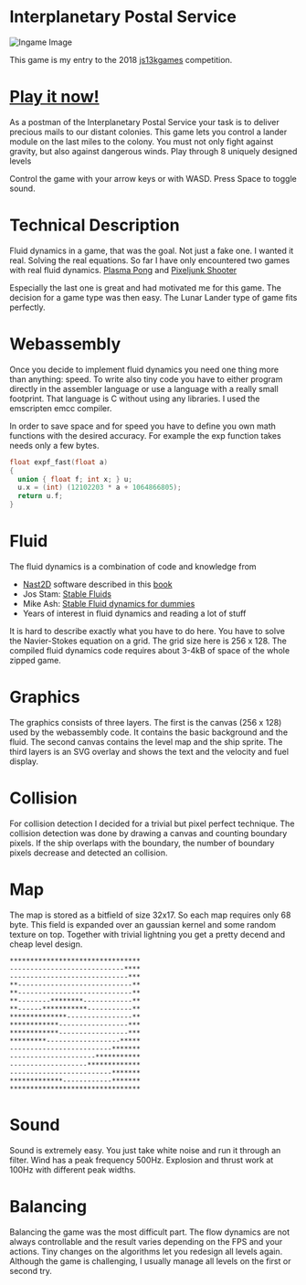 # Interplanetary Postal Service

![Ingame Image](https://github.com/s-macke/Interplanetary-Postal-Service/blob/master/images/IPShigh.png)

This game is my entry to the 2018 [js13kgames](https://js13kgames.com) competition.

# [Play it now!](https://simulationcorner.net/js13kgame/) 

As a postman of the Interplanetary Postal Service your task is to deliver 
precious mails to our distant colonies. This game lets you control a lander module 
on the last miles to the colony. You must not only fight against gravity, 
but also against dangerous winds. Play through 8 uniquely designed levels

Control the game with your arrow keys or with WASD. Press Space to toggle sound.

# Technical Description

Fluid dynamics in a game, that was the goal. Not just a fake one. I wanted it real. Solving the real equations. So far I have only encountered two games with real fluid dynamics. [Plasma Pong](https://en.wikipedia.org/wiki/Plasma_Pong) and [Pixeljunk Shooter](https://en.wikipedia.org/wiki/PixelJunk_Shooter)

Especially the last one is great and had motivated me for this game. The decision for a game type was then easy. The Lunar Lander type of game fits perfectly.

# Webassembly

Once you decide to implement fluid dynamics you need one thing more than anything: speed. To write also tiny code you have to either program directly in the assembler language or use a language with a really small footprint. That language is C without using any libraries. I used the emscripten emcc compiler.

In order to save space and for speed you have to define you own math functions with the desired accuracy. For example the exp function takes needs only a few bytes.

```C
float expf_fast(float a)
{
  union { float f; int x; } u;
  u.x = (int) (12102203 * a + 1064866805);
  return u.f;
}
```

# Fluid

The fluid dynamics is a combination of code and knowledge from 
 * [Nast2D](http://wissrech.ins.uni-bonn.de/research/projects/NaSt2D/index.html) software described in this [book](https://www.amazon.com/Numerical-Simulation-Fluid-Dynamics-Introduction/dp/0898713986)
 * Jos Stam: [Stable Fluids](http://www.dgp.toronto.edu/people/stam/reality/Research/pdf/GDC03.pdf)
 * Mike Ash: [Stable Fluid dynamics for dummies](https://mikeash.com/pyblog/fluid-simulation-for-dummies.html)
 * Years of interest in fluid dynamics and reading a lot of stuff

It is hard to describe exactly what you have to do here. You have to solve the Navier-Stokes equation on a grid. The grid size here is 256 x 128. The compiled fluid dynamics code requires about 3-4kB of space of the whole zipped game.

# Graphics

The graphics consists of three layers. The first is the canvas (256 x 128) used by the webassembly code. It contains the basic background and the fluid. The second canvas contains the level map and the ship sprite. 
The third layers is an SVG overlay and shows the text and the velocity and fuel display.

# Collision

For collision detection I decided for a trivial but pixel perfect technique. The collision detection was done by drawing a canvas and counting boundary pixels. If the ship overlaps with the boundary, the number of boundary pixels decrease and detected an collision.

# Map

The map is stored as a bitfield of size 32x17. So each map requires only 68 byte. This field is expanded over an gaussian kernel and some random texture on top. Together with trivial lightning you get a pretty decend and cheap level design.

```
********************************
----------------------------****
-----------------------------***
**----------------------------**
**----------------------------**
**--------********------------**
**------***********-----------**
**************----------------**
************-----------------***
************-----------------***
*********------------------*****
-------------------------*******
---------------------***********
-------------------*************
-------------------------*******
*************------------*******
********************************
```

# Sound

Sound is extremely easy. You just take white noise and run it through an filter. Wind has a peak frequency 500Hz. Explosion and thrust work at 100Hz with different peak widths.

# Balancing

Balancing the game was the most difficult part. The flow dynamics are not always controllable and the result varies depending on the FPS and your actions. Tiny changes on the algorithms let you redesign all levels again.
Although the game is challenging, I usually manage all levels on the first or second try.

